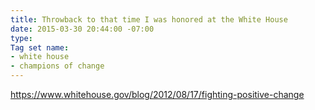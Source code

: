 ```yaml
---
title: Throwback to that time I was honored at the White House
date: 2015-03-30 20:44:00 -07:00
type: 
Tag set name:
- white house
- champions of change
---
```


https://www.whitehouse.gov/blog/2012/08/17/fighting-positive-change

